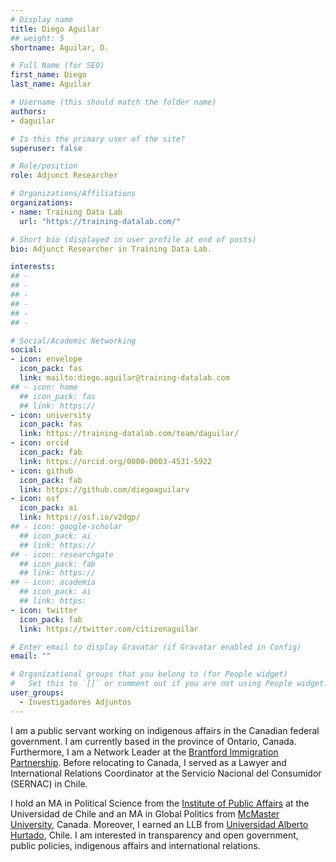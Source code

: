 ```yaml
---
# Display name
title: Diego Aguilar
## weight: 5
shortname: Aguilar, D.

# Full Name (for SEO)
first_name: Diego
last_name: Aguilar

# Username (this should match the folder name)
authors:
- daguilar

# Is this the primary user of the site?
superuser: false

# Role/position
role: Adjunct Researcher

# Organizations/Affiliations
organizations:
- name: Training Data Lab
  url: "https://training-datalab.com/"

# Short bio (displayed in user profile at end of posts)
bio: Adjunct Researcher in Training Data Lab.

interests:
## -
## -
## -
## -
## -
## -

# Social/Academic Networking
social:
- icon: envelope
  icon_pack: fas
  link: mailto:diego.aguilar@training-datalab.com
## - icon: home
  ## icon_pack: fas
  ## link: https://
- icon: university
  icon_pack: fas
  link: https://training-datalab.com/team/daguilar/
- icon: orcid
  icon_pack: fab
  link: https://orcid.org/0000-0003-4531-5922
- icon: github
  icon_pack: fab
  link: https://github.com/diegoaguilarv
- icon: osf
  icon_pack: ai
  link: https://osf.io/v2dgp/
## - icon: google-scholar
  ## icon_pack: ai
  ## link: https://
## - icon: researchgate
  ## icon_pack: fab
  ## link: https://
## - icon: academia
  ## icon_pack: ai
  ## link: https:
- icon: twitter
  icon_pack: fab
  link: https://twitter.com/citizenaguilar

# Enter email to display Gravatar (if Gravatar enabled in Config)
email: ""

# Organizational groups that you belong to (for People widget)
#   Set this to `[]` or comment out if you are not using People widget.
user_groups:
  - Investigadores Adjuntos
---
```


I am a public servant working on indigenous affairs in the Canadian federal government. I am currently based in the province of Ontario, Canada. Furthermore, I am a Network Leader at the [Brantford Immigration Partnership](https://www.brantford.ca/en/things-to-do/brantford-immigration-partnership.aspx). Before relocating to Canada, I served as a Lawyer and International Relations Coordinator at the Servicio Nacional del Consumidor (SERNAC) in Chile.

I hold an MA in Political Science from the [Institute of Public Affairs](https://inap.uchile.cl/) at the Universidad de Chile and an MA in Global Politics from [McMaster University](https://socialsciences.mcmaster.ca/), Canada. Moreover, I earned an LLB from [Universidad Alberto Hurtado](https://derecho.uahurtado.cl/), Chile. I am interested in transparency and open government, public policies, indigenous affairs and international relations.
